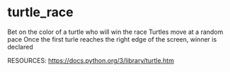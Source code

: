 # turtle_race
 Bet on the color of a turtle who will win the race
 Turtles move at a random pace
 Once the first turle reaches the right edge of the screen, winner is declared


RESOURCES:
https://docs.python.org/3/library/turtle.htm